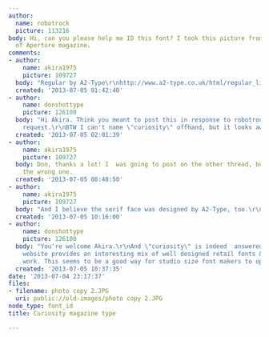 ```yaml
---
author:
  name: robotrock
  picture: 113216
body: Hi, can you please help me ID this font? I took this picture from the cover
  of Aperture magazine.
comments:
- author:
    name: akira1975
    picture: 109727
  body: "Regular by A2-Type\r\nhttp://www.a2-type.co.uk/html/regular_light.html\r\nhttp://vllg.com/A2-Type/Regular\r\n"
  created: '2013-07-05 01:42:40'
- author:
    name: donshottype
    picture: 126100
  body: "Hi Akira. Think you meant to post this in response to robotrock's other ID
    request.\r\nBTW I can't name \"curiosity\" offhand, but it looks awfully familiar.\r\nDon\r\n"
  created: '2013-07-05 02:01:39'
- author:
    name: akira1975
    picture: 109727
  body: Don, thanks a lot! I  was going to post on the other thread, but posted on
    the wrong one.
  created: '2013-07-05 08:48:50'
- author:
    name: akira1975
    picture: 109727
  body: "And I believe the serif face was designed by A2-Type, too.\r\nhttp://www.a2-type.co.uk/html/commission.html\r\n"
  created: '2013-07-05 10:16:00'
- author:
    name: donshottype
    picture: 126100
  body: "You're welcome Akira.\r\nAnd \"curiosity\" is indeed  answered.\r\nThe A2-Type
    website provides an interesting mix of well designed retail fonts & commission
    work. This seems to be a good way for studio size font makers to operate.\r\nDon"
  created: '2013-07-05 10:37:35'
date: '2013-07-04 23:17:37'
files:
- filename: photo copy 2.JPG
  uri: public://old-images/photo copy 2.JPG
node_type: font_id
title: Curiosity magazine type

---
```

